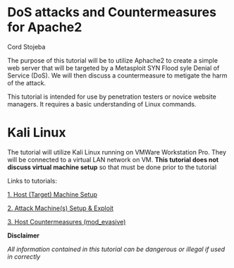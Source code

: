 # DoS attacks and Countermeasures for Apache2

Cord Stojeba

The purpose of this tutorial will be to utilize Aphache2 to create a simple web server that will be targeted by a Metasploit SYN Flood syle Denial of Service (DoS).  We will then discuss a countermeasure to metigate the harm of the attack.

This tutorial is intended for use by penetration testers or novice website managers.  It requires a basic understanding of Linux commands.

# Kali Linux
The tutorial will utilize Kali Linux running on VMWare Workstation Pro.  They will be connected to a virtual LAN network on VM.  **This tutorial does not discuss virtual machine setup** so that must be done prior to the tutorial

Links to tutorials:

 [1. Host (Target) Machine Setup ](HostSetup)
 
 [2. Attack Machine(s) Setup & Exploit ](../blob/master/AttackSetup)
 
 [3. Host Countermeasures (mod_evasive) ](../blob/master/Countermeasure)


**Disclaimer** 

_All information contained in this tutorial can be dangerous or illegal if used in correctly_
